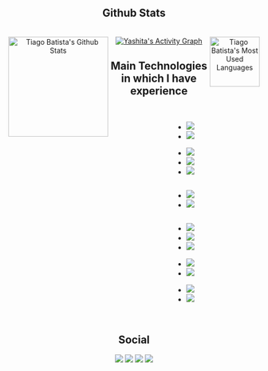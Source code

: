 <h2 class="w3-sans-serif" align="center">Github Stats</h2>

<br/>

<div>
  <div align="center">
      <a href="#"><img alt="Tiago Batista's Github Stats" src="https://github-readme-stats.vercel.app/api?username=tiagobatista&show_icons=true&include_all_commits=true&count_private=true&theme=react&hide_border=true&bg_color=0D1117&title_color=3498DB" height="200" align="left"/>
	</a>
      <a href="#"><img alt="Tiago Batista's Most Used Languages" src="https://github-readme-stats.vercel.app/api/top-langs/?username=tiagobatista&langs_count=10&layout=compact&theme=react&hide_border=true&bg_color=0D1117&title_color=3498DB&icon_color=3498DB" height="100" align="right"/>
	</a>
  </div>
  <div align="center">
    <a href="#"><img alt="Yashita's Activity Graph" src="https://activity-graph.herokuapp.com/graph?username=tiagobatista&custom_title=Tiago%20Batista's%20Contribution%20Graph&bg_color=0D1117&color=3498DB&line=FFFFFF&point=3498DB&hide_border=true" /></a>
  <div> 
</div>

<h2 class="w3-sans-serif" align="center">Main Technologies in which I have experience</h2>

<br/>
<div style="display:table">
<div style="display:column" align="center">
	<ul>
  		<li><a href="#"><img src="https://img.shields.io/badge/-.NET Core-0D1117?style=flat-square&logo=DotNet&logoColor=3498DB"></a></li>
  		<li><a href="#"><img src="https://img.shields.io/badge/-CSharp-0D1117?style=flat-square&logo=CSharp&logoColor=3498DB"></a></li>
	</ul>
</div>
<div style="display:column" align="center">
	<ul>
 		<li> <a href="#"><img src="https://img.shields.io/badge/-Elastic Search-0D1117?style=flat-square&logo=elasticsearch&logoColor=3498DB"></a></li>
  		<li><a href="#"><img src="https://img.shields.io/badge/-Cassandra-0D1117?style=flat-square&logo=apachecassandra&logoColor=3498DB"></a></li>
  		<li><a href="#"><img src="https://img.shields.io/badge/-SQL Server-0D1117?style=flat-square&logo=microsoft-sql-server&logoColor=3498DB"></a></li>
	</ul>
</div>
<div class="column" align="center">
	<ul>
  		<li><a href="#"><img src="https://img.shields.io/badge/-TypeScript-0D1117?style=flat-square&logo=typescript&logoColor=3498DB"></a></li>
  		<li><a href="#"><img src="https://img.shields.io/badge/-Angular-0D1117?style=flat-square&logo=angular&logoColor=3498DB"></a></li>
	</ul>
</div>
<div align="center">
	<ul>
  		<li><a href="#"><img src="https://img.shields.io/badge/-Redis-0D1117?style=flat-square&logo=Redis&logoColor=3498DB"></a></li>
  		<li><a href="#"><img src="https://img.shields.io/badge/-Kafka-0D1117?style=flat-square&logo=apachekafka&logoColor=3498DB"></a></li>
  		<li><a href="#"><img src="https://img.shields.io/badge/-Docker-0D1117?style=flat-square&logo=docker&logoColor=3498DB"></a></li>
	</ul>
</div>
<div align="center">
	<ul>
  		<li><a href="#"><img src="https://img.shields.io/badge/Amazon%20AWS-0D1117?style=flat-square&logo=amazon-aws&logoColor=3498DB"></a></li>
  		<li><a href="#"><img src="https://img.shields.io/badge/Microsoft%20Azure-0D1117?style=flat-square&logo=microsoft-azure&logoColor=3498DB"></a></li>
  	</ul>
</div>
<div align="center">
	<ul>
  		<li><a href="#"><img src="https://img.shields.io/badge/-Git-0D1117?style=flat-square&logo=git&logoColor=3498DB"></a></li>
  		<li><a href="#"><img src="https://img.shields.io/badge/-GitHub-0D1117?style=flat-square&logo=github&logoColor=3498DB"></a></li>
	</ul>
</div>
	  </div>
</div>

<br/>

<h2 class="w3-sans-serif" align="center">Social</h2>
<p align="center">   
  <a href="mailto:tiago.batista94@gmail.com" target="_blank"><img src="https://img.shields.io/badge/-Email-0D1117?style=for-the-badge&logo=gmail"></a>
  <a href="https://www.linkedin.com/in/tiagobatista94" target="_blank"><img src="https://img.shields.io/badge/-LinkedIn-0D1117?style=for-the-badge&logo=linkedin"></a> 
  <a href="https://www.instagram.com/tiagobatista94" target="_blank"><img src="https://img.shields.io/badge/-Instagram-0D1117?style=for-the-badge&logo=instagram"></a>
  <a href="https://www.twitter.com/tiagobatistadev" target="_blank"><img src="https://img.shields.io/badge/Twitter-0D1117?style=for-the-badge&logo=twitter"></a>
</p>
